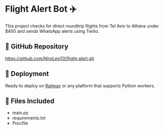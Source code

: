 # Flight Alert Bot ✈️

This project checks for direct roundtrip flights from Tel Aviv to Athens under $400 and sends WhatsApp alerts using Twilio.

## 🔗 GitHub Repository
https://github.com/NiroLevi13/flight-alert.git

## 🚀 Deployment
Ready to deploy on [Railway](https://railway.app) or any platform that supports Python workers.

## 📁 Files Included
- main.py
- requirements.txt
- Procfile
